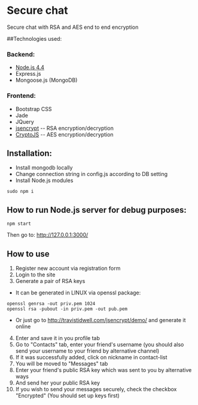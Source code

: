 # Secure chat
Secure chat with RSA and AES end to end encryption 

##Technologies used:
### Backend:
* [Node.js 4.4](https://nodejs.org/en/download/)
* Express.js
* Mongoose.js (MongoDB)

### Frontend:
* Bootstrap CSS
* Jade
* JQuery
* [jsencrypt](https://github.com/travist/jsencrypt) -- RSA encryption/decryption
* [CryptoJS](https://cdnjs.com/libraries/crypto-js) -- AES encryption/decryption

## Installation:
* Install mongodb locally
* Change connection string in config.js according to DB setting
* Install Node.js modules
```
sudo npm i
```

## How to run Node.js server for debug purposes:
```
npm start
```
Then go to:
http://127.0.0.1:3000/

## How to use
1. Register new account via registration form
2. Login to the site
3. Generate a pair of RSA keys
- It can be generated in LINUX via openssl package: 
```
openssl genrsa -out priv.pem 1024
openssl rsa -pubout -in priv.pem -out pub.pem
```
- Or just go to http://travistidwell.com/jsencrypt/demo/ and generate it online
4. Enter and save it in you profile tab
5. Go to "Contacts" tab, enter your friend's username (you should also send your username to your friend by alternative channel)
6. If it was successfully added, click on nickname in contact-list
7. You will be moved to "Messages" tab
8. Enter your friend's public RSA key which was sent to you by alternative ways 
9. And send her your public RSA key
10. If you wish to send your messages securely, check the checkbox "Encrypted" (You should set up keys first)
